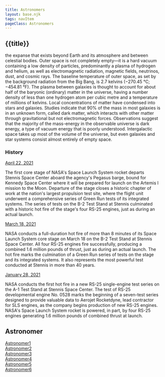 ```yaml
---
title: Astronomers
layout: base.njk
tags: navItem
pageClass: Astronomers
---
```


## {{title}}
the expanse that exists beyond Earth and its atmosphere and between celestial bodies. Outer space is not completely empty—it is a hard vacuum containing a low density of particles, predominantly a plasma of hydrogen and helium, as well as electromagnetic radiation, magnetic fields, neutrinos, dust, and cosmic rays. The baseline temperature of outer space, as set by the background radiation from the Big Bang, is 2.7 kelvins (−270.45 °C; −454.81 °F). The plasma between galaxies is thought to account for about half of the baryonic (ordinary) matter in the universe, having a number density of less than one hydrogen atom per cubic metre and a temperature of millions of kelvins. Local concentrations of matter have condensed into stars and galaxies. Studies indicate that 90% of the mass in most galaxies is in an unknown form, called dark matter, which interacts with other matter through gravitational but not electromagnetic forces. Observations suggest that the majority of the mass-energy in the observable universe is dark energy, a type of vacuum energy that is poorly understood. Intergalactic space takes up most of the volume of the universe, but even galaxies and star systems consist almost entirely of empty space.

<section class="History container">
        <div class="rect-bg"></div>
        <div class="title">
            <h3>History</h3>
        </div>

<div class="grid-wrapper">
            <div class="grid-box">
                <div class="hover">
                    <a href="#" class="highlight">April 22, 2021 <i class="fa fa-arrow-right"></i></a>
                </div>
                <p>The first core stage of NASA's Space Launch System rocket departs Stennis Space Center aboard the agency's Pegasus barge, bound for Kennedy Space Center where it will be prepared for launch on the Artemis I mission to the Moon. Departure of the stage closes a historic chapter of work at the nation's largest propulsion test site, where the flight unit underwent a comprehensive series of Green Run tests of its integrated systems. The series of tests on the B-2 Test Stand at Stennis culminated with a historic hot fire of the stage's four RS-25 engines, just as during an actual launch.</p>
            </div>

<div class="grid-box">
                <div class="hover">
                    <a href="#" class="highlight">March 18, 2021 <i class="fa fa-arrow-right"></i></a>
                </div>
                <p>NASA conducts a full-duration hot fire of more than 8 minutes of its Space Launch System core stage on March 18 on the B-2 Test Stand at Stennis Space Center. All four RS-25 engines fire successfully, producing a combined 1.6 million pounds of thrust, just as during an actual launch. The hot fire marks the culmination of a Green Run series of tests on the stage and its integrated systems. It also represents the most powerful test conducted at Stennis in more than 40 years.</p>
     </div>

<div class="grid-box">
                <div class="hover">
                    <a href="#" class="highlight">January 28, 2021 <i class="fa fa-arrow-right"></i></a>
                </div>
                <p>NASA conducts the first hot fire in a new RS-25 single-engine test series on the A-1 Test Stand at Stennis Space Center. The test of RS-25 developmental engine No. 0528 marks the beginning of a seven-test series designed to provide valuable data to Aerojet Rocketdyne, lead contractor for SLS engines, as the company begins production of new RS-25 engines. NASA's Space Launch System rocket is powered, in part, by four RS-25 engines generating 1.6 million pounds of combined thrust at launch.</p>
     </div>

<section class="Astronomer container">
        <div class="title">
            <h2>Astronomer</h2>
        </div>

<div class="grid-wrapper">
            <div class="grid-box">
                <img src="" alt="">
                <div class="hover">
                    <a href="#" class="highlight">Astronomer1</a>
                </div>
            </div>
<div class="grid-box">
                <img src="" alt="">
                <div class="hover">
                    <a href="#" class="highlight">Astronomer2</a>
                </div>
            </div>
<div class="grid-box">
                <img src="" alt="">
                <div class="hover">
                    <a href="#" class="highlight">Astronomer3</a>
                </div>
            </div>
<div class="grid-box">
                <img src="" alt="">
                <div class="hover">
                    <a href="#" class="highlight">Astronomer4</a>
                </div>
            </div>
<div class="grid-box">
                <img src="" alt="">
                <div class="hover">
                    <a href="#" class="highlight">Astronomer5</a>
                </div>
            </div>
<div class="grid-box">
                <img src="" alt="">
                <div class="hover">
                    <a href="#" class="highlight">Astronomer6</a>
                </div>
            </div>

